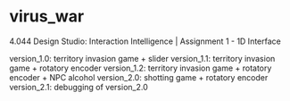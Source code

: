 # virus_war

4.044 Design Studio: Interaction Intelligence | Assignment 1 - 1D Interface

version_1.0: territory invasion game + slider
version_1.1: territory invasion game + rotatory encoder
version_1.2: territory invasion game + rotatory encoder + NPC alcohol
version_2.0: shotting game + rotatory encoder
version_2.1: debugging of version_2.0
